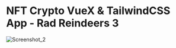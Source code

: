 # NFT Crypto VueX & TailwindCSS App - Rad Reindeers 3


![Screenshot_2](https://user-images.githubusercontent.com/40970351/149689058-1ca9df57-c9c0-452c-b87b-ef1e546799a8.png)
